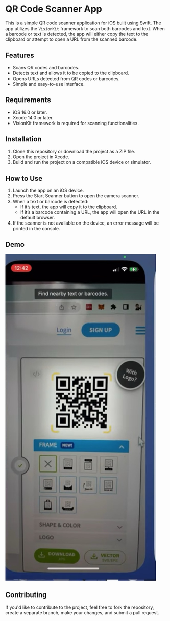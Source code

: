 # QR Code Scanner App

This is a simple QR code scanner application for iOS built using Swift. The app utilizes the `VisionKit` framework to scan both barcodes and text. When a barcode or text is detected, the app will either copy the text to the clipboard or attempt to open a URL from the scanned barcode.

## Features

- Scans QR codes and barcodes.
- Detects text and allows it to be copied to the clipboard.
- Opens URLs detected from QR codes or barcodes.
- Simple and easy-to-use interface.

## Requirements

- iOS 16.0 or later.
- Xcode 14.0 or later.
- VisionKit framework is required for scanning functionalities.

## Installation

1. Clone this repository or download the project as a ZIP file.
2. Open the project in Xcode.
3. Build and run the project on a compatible iOS device or simulator.

## How to Use

1. Launch the app on an iOS device.
2. Press the Start Scanner button to open the camera scanner.
3. When a text or barcode is detected:
    - If it’s text, the app will copy it to the clipboard.
    - If it’s a barcode containing a URL, the app will open the URL in the default browser.
4. If the scanner is not available on the device, an error message will be printed in the console.

## Demo

![](screenshot.jpg)

## Contributing

If you'd like to contribute to the project, feel free to fork the repository, create a separate branch, make your changes, and submit a pull request.
